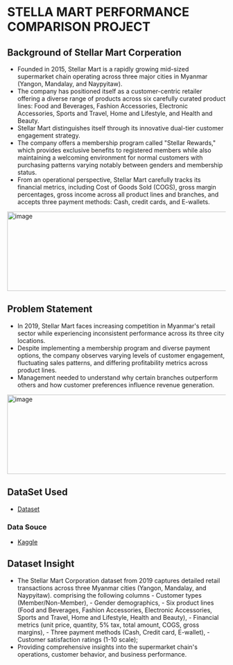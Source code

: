 # STELLA MART PERFORMANCE COMPARISON PROJECT

## Background of Stellar Mart Corperation
- Founded in 2015, Stellar Mart is a rapidly growing mid-sized supermarket chain operating across three major cities in Myanmar (Yangon, Mandalay, and Naypyitaw). 
- The company has positioned itself as a customer-centric retailer offering a diverse range of products across six carefully curated product lines: Food and Beverages, Fashion Accessories, Electronic Accessories, Sports and Travel, Home and Lifestyle, and Health and Beauty.
- Stellar Mart distinguishes itself through its innovative dual-tier customer engagement strategy. 
- The company offers a membership program called "Stellar Rewards," which provides exclusive benefits to registered members while also maintaining a welcoming environment for normal customers with purchasing patterns varying notably between genders and membership status. 
- From an operational perspective, Stellar Mart carefully tracks its financial metrics, including Cost of Goods Sold (COGS), gross margin percentages, gross income across all product lines and branches, and accepts three payment methods: Cash, credit cards, and E-wallets. 
<img width="11059" height="183" alt="image" src="https://github.com/user-attachments/assets/1d589b7d-8516-44de-93f0-1e09e13429f4" />

## Problem Statement 
- In 2019, Stellar Mart faces increasing competition in Myanmar's retail sector while experiencing inconsistent performance across its three city locations.
- Despite implementing a membership program and diverse payment options, the company observes varying levels of customer engagement, fluctuating sales patterns, and differing profitability metrics across product lines.
- Management needed to understand why certain branches outperform others and how customer preferences influence revenue generation.
<img width="8782" height="183" alt="image" src="https://github.com/user-attachments/assets/33897035-93fa-426d-a71d-9e1f7ea04607" />

## DataSet Used
- <a href="https://github.com/Awonfor/STELLA-MART-PROJECT/blob/36e53b9f267e573a3d3e8a157ce45ac5b7341263/Stellar%20Mart%20Corporation.csv">Dataset</a>
### Data Souce 
- <a href="https://www.kaggle.com/datasets">Kaggle</a>

## Dataset Insight
- The Stellar Mart Corporation dataset from 2019 captures detailed retail transactions across three Myanmar cities (Yangon, Mandalay, and Naypyitaw). comprising the following columns
      - Customer types (Member/Non-Member), 
      - Gender demographics, 
      - Six product lines (Food and Beverages, Fashion Accessories, Electronic Accessories, Sports and Travel, Home and Lifestyle, Health and Beauty),
      - Financial metrics (unit price, quantity, 5% tax, total amount, COGS, gross margins), 
      - Three payment methods (Cash, Credit card, E-wallet), 
      - Customer satisfaction ratings (1-10 scale);
- Providing comprehensive insights into the supermarket chain's operations, customer behavior, and business performance.



